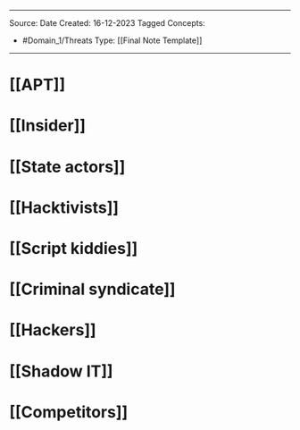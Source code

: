 - - -
Source:
Date Created:  16-12-2023
Tagged Concepts:
- #Domain_1/Threats 
Type: [[Final Note Template]]
- - - 
# [[APT]]
# [[Insider]]
# [[State actors]]
# [[Hacktivists]]
# [[Script kiddies]]
# [[Criminal syndicate]]
# [[Hackers]]
# [[Shadow IT]]
# [[Competitors]]